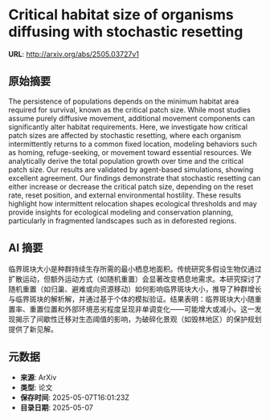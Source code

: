 # Critical habitat size of organisms diffusing with stochastic resetting

**URL**: http://arxiv.org/abs/2505.03727v1

## 原始摘要

The persistence of populations depends on the minimum habitat area required
for survival, known as the critical patch size. While most studies assume
purely diffusive movement, additional movement components can significantly
alter habitat requirements. Here, we investigate how critical patch sizes are
affected by stochastic resetting, where each organism intermittently returns to
a common fixed location, modeling behaviors such as homing, refuge-seeking, or
movement toward essential resources. We analytically derive the total
population growth over time and the critical patch size. Our results are
validated by agent-based simulations, showing excellent agreement. Our findings
demonstrate that stochastic resetting can either increase or decrease the
critical patch size, depending on the reset rate, reset position, and external
environmental hostility. These results highlight how intermittent relocation
shapes ecological thresholds and may provide insights for ecological modeling
and conservation planning, particularly in fragmented landscapes such as in
deforested regions.


## AI 摘要

临界斑块大小是种群持续生存所需的最小栖息地面积。传统研究多假设生物仅通过扩散运动，但额外运动方式（如随机重置）会显著改变栖息地需求。本研究探讨了随机重置（如归巢、避难或向资源移动）如何影响临界斑块大小，推导了种群增长与临界斑块的解析解，并通过基于个体的模拟验证。结果表明：临界斑块大小随重置率、重置位置和外部环境恶劣程度呈现非单调变化——可能增大或减小。这一发现揭示了间歇性迁移对生态阈值的影响，为破碎化景观（如毁林地区）的保护规划提供了新见解。

## 元数据

- **来源**: ArXiv
- **类型**: 论文
- **保存时间**: 2025-05-07T16:01:23Z
- **目录日期**: 2025-05-07

